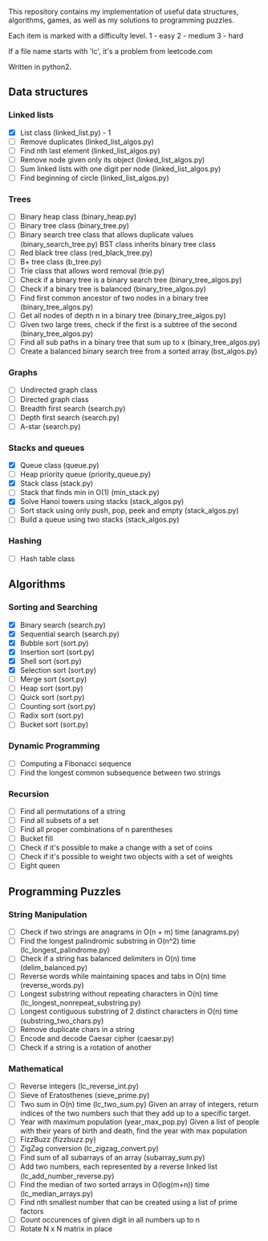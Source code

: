 This repository contains my implementation of useful data structures, algorithms, 
games, as well as my solutions to programming puzzles. 

Each item is marked with a difficulty level.
1 - easy
2 - medium
3 - hard

If a file name starts with 'lc', it's a problem from leetcode.com

Written in python2.

Data structures
---------------

### Linked lists

- [x] List class (linked_list.py) - 1
- [ ] Remove duplicates (linked_list_algos.py)
- [ ] Find nth last element (linked_list_algos.py)
- [ ] Remove node given only its object (linked_list_algos.py)
- [ ] Sum linked lists with one digit per node (linked_list_algos.py)
- [ ] Find beginning of circle (linked_list_algos.py)

### Trees

- [ ] Binary heap class (binary_heap.py) 
- [ ] Binary tree class (binary_tree.py) 
- [ ] Binary search tree class that allows duplicate values (binary_search_tree.py) 
	  BST class inherits binary tree class
- [ ] Red black tree class (red_black_tree.py)
- [ ] B+ tree class (b_tree.py) 
- [ ] Trie class that allows word removal (trie.py) 
- [ ] Check if a binary tree is a binary search tree (binary_tree_algos.py) 
- [ ] Check if a binary tree is balanced (binary_tree_algos.py)
- [ ] Find first common ancestor of two nodes in a binary tree (binary_tree_algos.py)
- [ ] Get all nodes of depth n in a binary tree (binary_tree_algos.py)
- [ ] Given two large trees, check if the first is a subtree of the second (binary_tree_algos.py)
- [ ] Find all sub paths in a binary tree that sum up to x (binary_tree_algos.py)
- [ ] Create a balanced binary search tree from a sorted array (bst_algos.py)

### Graphs

- [ ] Undirected graph class
- [ ] Directed graph class
- [ ] Breadth first search (search.py)
- [ ] Depth first search (search.py)
- [ ] A-star (search.py)

### Stacks and queues

- [x] Queue class (queue.py)
- [ ] Heap priority queue (priority_queue.py)
- [x] Stack class (stack.py)
- [ ] Stack that finds min in O(1) (min_stack.py)
- [x] Solve Hanoi towers using stacks (stack_algos.py)
- [ ] Sort stack using only push, pop, peek and empty (stack_algos.py)
- [ ] Build a queue using two stacks (stack_algos.py)

### Hashing
- [ ] Hash table class

Algorithms
----------

### Sorting and Searching
- [x] Binary search (search.py)
- [x] Sequential search (search.py)
- [x] Bubble sort (sort.py)
- [x] Insertion sort (sort.py)
- [x] Shell sort (sort.py)
- [x] Selection sort (sort.py) 
- [ ] Merge sort (sort.py) 
- [ ] Heap sort (sort.py) 
- [ ] Quick sort (sort.py) 
- [ ] Counting sort (sort.py) 
- [ ] Radix sort (sort.py)
- [ ] Bucket sort (sort.py)

### Dynamic Programming
- [ ] Computing a Fibonacci sequence
- [ ] Find the longest common subsequence between two strings

### Recursion

- [ ] Find all permutations of a string
- [ ] Find all subsets of a set
- [ ] Find all proper combinations of n parentheses
- [ ] Bucket fill
- [ ] Check if it's possible to make a change with a set of coins
- [ ] Check if it's possible to weight two objects with a set of weights
- [ ] Eight queen

Programming Puzzles
-------------------

### String Manipulation
- [ ] Check if two strings are anagrams in O(n + m) time (anagrams.py) 
- [ ] Find the longest palindromic substring in O(n^2) time (lc_longest_palindrome.py)
- [ ] Check if a string has balanced delimiters in O(n) time (delim_balanced.py)
- [ ] Reverse words while maintaining spaces and tabs in O(n) time (reverse_words.py)
- [ ] Longest substring without repeating characters in O(n) time (lc_longest_nonrepeat_substring.py) 
- [ ] Longest contiguous substring of 2 distinct characters in O(n) time (substring_two_chars.py)
- [ ] Remove duplicate chars in a string
- [ ] Encode and decode Caesar cipher (caesar.py)
- [ ] Check if a string is a rotation of another

### Mathematical
- [ ] Reverse integers (lc_reverse_int.py)
- [ ] Sieve of Eratosthenes (sieve_prime.py)
- [ ] Two sum in O(n) time (lc_two_sum.py)
	  Given an array of integers, return indices of the two numbers 
	  such that they add up to a specific target.
- [ ] Year with maximum population (year_max_pop.py)
	  Given a list of people with their years of birth and death, 
	  find the year with max population
- [ ] FizzBuzz (fizzbuzz.py)
- [ ] ZigZag conversion (lc_zigzag_convert.py)
- [ ] Find sum of all subarrays of an array (subarray_sum.py)
- [ ] Add two numbers, each represented by a reverse linked list (lc_add_number_reverse.py)
- [ ] Find the median of two sorted arrays in O(log(m+n)) time (lc_median_arrays.py)
- [ ] Find nth smallest number that can be created using a list of prime factors
- [ ] Count occurences of given digit in all numbers up to n
- [ ] Rotate N x N matrix in place
